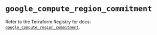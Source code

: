 # `google_compute_region_commitment`

Refer to the Terraform Registry for docs: [`google_compute_region_commitment`](https://registry.terraform.io/providers/hashicorp/google/5.21.0/docs/resources/compute_region_commitment).
